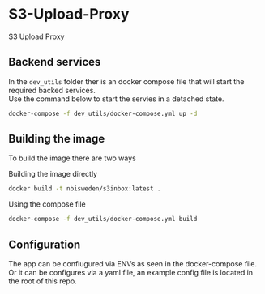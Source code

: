 # S3-Upload-Proxy

S3 Upload Proxy

## Backend services

In the `dev_utils` folder ther is an docker compose file that will start the required backed services.  
Use the command below to start the servies in a detached state.

```sh
docker-compose -f dev_utils/docker-compose.yml up -d
```

## Building the image

To build the image there are two ways

Building the image directly

```sh
docker build -t nbisweden/s3inbox:latest .
```

Using the compose file

```sh
docker-compose -f dev_utils/docker-compose.yml build
```

## Configuration

The app can be confiugured via ENVs as seen in the docker-compose file. Or it can be configures via a yaml file, an example config file is located in the root of this repo.
